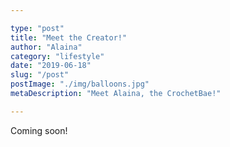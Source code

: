 ```yaml
---

type: "post"
title: "Meet the Creator!"
author: "Alaina"
category: "lifestyle"
date: "2019-06-18"
slug: "/post"
postImage: "./img/balloons.jpg"
metaDescription: "Meet Alaina, the CrochetBae!"

---
```


Coming soon!
